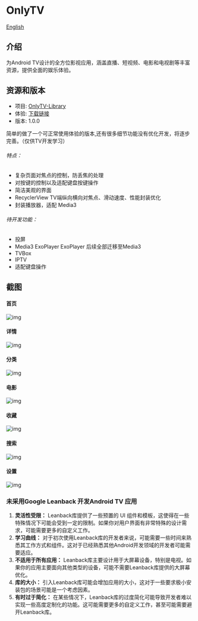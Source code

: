# OnlyTV

[English](./README_EN.md)


## 介绍



为Android TV设计的全方位影视应用，涵盖直播、短视频、电影和电视剧等丰富资源，提供全面的娱乐体验。



## 资源和版本

- 项目: [OnlyTV-Library](https://github.com/ludoven/OnlyTV-Library)
- 体验: [下载链接](https://ludoven.github.io/OnlyTV-Library/OnlyTV-1.0.0.apk)
- 版本: 1.0.0


简单的做了一个可正常使用体验的版本,还有很多细节功能没有优化开发，将逐步完善。（仅供TV开发学习）

###### 特点：



- 复杂页面对焦点的控制，防丢焦的处理
- 对按键的控制以及适配键盘按键操作
- 简洁美观的界面
- RecyclerView TV端纵向横向对焦点、滑动速度、性能封装优化
- 封装播放器，适配 Media3



###### 待开发功能：



- 投屏
- Media3 ExoPlayer ExoPlayer 后续全部迁移至Media3
- TVBox
- IPTV
- 适配键盘操作



## 截图



#### 首页



![img](https://github.com/ludoven/OnlyTV-For-TV/assets/34389786/890a666b-a015-4953-9948-9bbefeaac43d)



#### 详情



![img](https://github.com/ludoven/OnlyTV-For-TV/assets/34389786/19e098b5-9380-4590-8fa3-69d2dd8e4e8c)



#### 分类



![img](https://github.com/ludoven/OnlyTV-For-TV/assets/34389786/0580722c-cafe-4970-9e62-47a84fd16a50)



#### 电影



![img](https://github.com/ludoven/OnlyTV-For-TV/assets/34389786/f4ef6857-0f2e-4d06-8924-38783666732a)



#### 收藏



![img](https://github.com/ludoven/OnlyTV-For-TV/assets/34389786/adbffd76-7d24-4771-9c81-89e6c98ddf69)



#### 搜索



![img](https://github.com/ludoven/OnlyTV-For-TV/assets/34389786/803ae98a-c035-47b4-b6a7-e077bc7e602b)



#### 设置



![img](https://github.com/ludoven/OnlyTV-For-TV/assets/34389786/55105ffb-5bac-4583-abe4-b17b5dca173c)



### 未采用Google Leanback 开发Android TV 应用



1. **灵活性受限：** Leanback库提供了一些预置的 UI 组件和模板，这使得在一些特殊情况下可能会受到一定的限制。如果你对用户界面有非常特殊的设计需求，可能需要更多的自定义工作。
2. **学习曲线：** 对于初次使用Leanback库的开发者来说，可能需要一些时间来熟悉其工作方式和组件。这对于已经熟悉其他Android开发领域的开发者可能需要适应。
3. **不适用于所有应用：** Leanback库主要设计用于大屏幕设备，特别是电视。如果你的应用主要面向其他类型的设备，可能不需要Leanback库提供的大屏幕优化。
4. **库的大小：** 引入Leanback库可能会增加应用的大小，这对于一些要求极小安装包的场景可能是一个考虑因素。
5. **有时过于简化：** 在某些情况下，Leanback库的过度简化可能导致开发者难以实现一些高度定制化的功能。这可能需要更多的自定义工作，甚至可能需要避开Leanback库。
